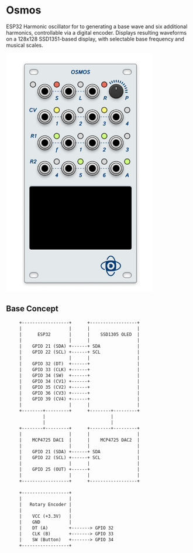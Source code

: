 # Osmos
ESP32 Harmonic oscillator for to generating a base wave and six additional harmonics, controllable via a digital encoder. Displays resulting waveforms on a 128x128 SSD1351-based display, with selectable base frequency and musical scales.

<img src="./images/module.png" alt="Osmos module render" width="400px" height="auto">

## Base Concept
```
     +------------------+      +------------------+
     |                  |      |                  |
     |      ESP32       |      |    SSD1305 OLED  |
     |                  |      |                  |
     |    GPIO 21 (SDA) +------+ SDA              |
     |    GPIO 22 (SCL) +------+ SCL              |
     |                  |      |                  |
     |    GPIO 32 (DT)  +------+                  |
     |    GPIO 33 (CLK) +------+                  |
     |    GPIO 34 (SW)  +------+                  |
     |    GPIO 34 (CV1) +------+                  |
     |    GPIO 35 (CV2) +------+                  |
     |    GPIO 36 (CV3) +------+                  |
     |    GPIO 39 (CV4) +------+                  |
     |                  |      |                  |
     +--------+---------+      +--------+---------+
              |                         |
              |                         |
     +--------+---------+      +--------+---------+
     |                  |      |                  |
     |    MCP4725 DAC1  |      |    MCP4725 DAC2  |
     |                  |      |                  |
     |    GPIO 21 (SDA) +------+ SDA              |
     |    GPIO 22 (SCL) +------+ SCL              |
     |                  |      |                  |
     |    GPIO 25 (OUT) +------+                  |
     |                  |      |                  |
     +------------------+      +------------------+

     +------------------+
     |                  |
     |   Rotary Encoder |
     |                  |
     |    VCC (+3.3V)   |
     |    GND           |
     |    DT (A)        +-------> GPIO 32
     |    CLK (B)       +-------> GPIO 33
     |    SW (Button)   +-------> GPIO 34
     +------------------+
```